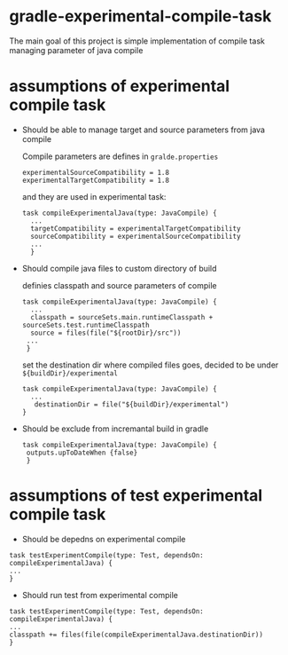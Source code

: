 # gradle-experimental-compile-task
The main goal of this project is simple implementation of compile task managing parameter of java compile 

# assumptions of experimental compile task
* Should be able to manage target and source parameters from java compile
  
  Compile parameters are defines in `gralde.properties`
  ```
  experimentalSourceCompatibility = 1.8
  experimentalTargetCompatibility = 1.8
  ```
  and they are used in experimental task:
  
  ```
  task compileExperimentalJava(type: JavaCompile) {
    ...
    targetCompatibility = experimentalTargetCompatibility
    sourceCompatibility = experimentalSourceCompatibility
    ...
    }
  ```
* Should compile java files to custom directory of build 
  
  definies classpath and source parameters of compile
  ```
  task compileExperimentalJava(type: JavaCompile) {
    ...
    classpath = sourceSets.main.runtimeClasspath + sourceSets.test.runtimeClasspath
    source = files(file("${rootDir}/src"))
   ...
   }
   ```
   
  set the destination dir where compiled files goes, decided to be under `${buildDir}/experimental`
   
  ```
  task compileExperimentalJava(type: JavaCompile) {
    ...
     destinationDir = file("${buildDir}/experimental")
  }
  ```

* Should be exclude from incremantal build in gradle
  ```
  task compileExperimentalJava(type: JavaCompile) {
   outputs.upToDateWhen {false}
   }
  ```


# assumptions of test experimental compile task

* Should be depedns on experimental compile
 ```
 task testExperimentCompile(type: Test, dependsOn: compileExperimentalJava) {
 ...
 }
 ```

* Should run test from experimental compile
 ```
task testExperimentCompile(type: Test, dependsOn: compileExperimentalJava) {
 ...
 classpath += files(file(compileExperimentalJava.destinationDir))
 }
 ```
 
  

